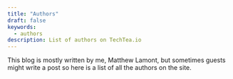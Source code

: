```yaml
---
title: "Authors"
draft: false
keywords:
  - authors
description: List of authors on TechTea.io
---
```


This blog is mostly written by me, Matthew Lamont, but sometimes guests might write a post so here is a list of all the authors on the site.
